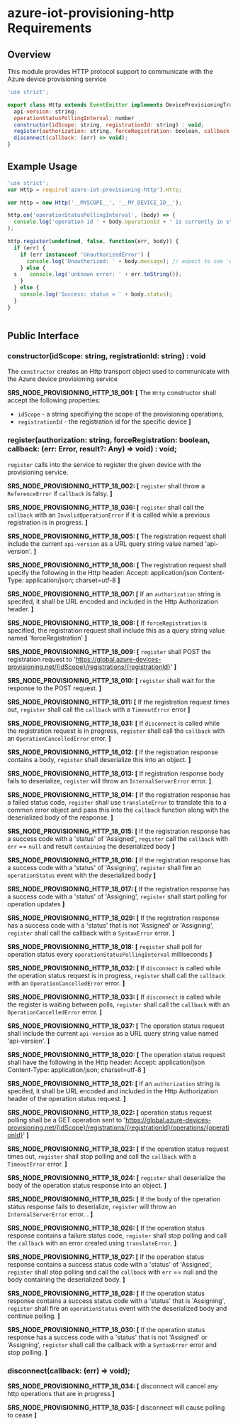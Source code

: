 # azure-iot-provisioning-http Requirements

## Overview
This module provides HTTP protocol support to communicate with the Azure device provisioning service

```js
'use strict';

export class Http extends EventEmitter implements DeviceProvisioningTransport {
  api-version: string;
  operationStatusPollingInterval: number
  constructor(idScope: string, registrationId: string) : void;
  register(authorization: string, forceRegistration: boolean, callback: (err: Error, result?: Any) => void) : void;
  disconnect(callback: (err) => void);
}
```

## Example Usage
```js
'use strict';
var Http = require('azure-iot-provisioning-http').Http;

var http = new Http('__MYSCOPE__', '__MY_DEVICE_ID__');

http.on('operationStatusPollingInterval', (body) => {
  console.log('operation id ' + body.operationId + ' is currently in state ' + body.state);
);

http.register(undefined, false, function(err, body)) {
  if (err) {
    if (err instanceof 'UnauthorizedError') {
      console.log('Unauthorized: ' + body.message); // expect to see 'Authorization required, resend request using supplied key'
    } else {
  s    console.log('unknown error: ' + err.toString());
    }
  } else {
    console.log('Success: status = ' + body.status);
  }
}



```

## Public Interface

### constructor(idScope: string, registrationId: string) : void
The `constructor` creates an Http transport object used to communicate with the Azure device provisioning service

**SRS_NODE_PROVISIONING_HTTP_18_001: [** The `Http` constructor shall accept the following properties:
- `idScope` - a string specifiying the scope of the provisioning operations,
- `registrationId` - the registration id for the specific device **]**


### register(authorization: string, forceRegistration: boolean, callback: (err: Error, result?: Any) => void) : void;
`register` calls into the service to register the given device with the provisioning service.

**SRS_NODE_PROVISIONING_HTTP_18_002: [** `register` shall throw a `ReferenceError` if `callback` is falsy. **]**

**SRS_NODE_PROVISIONING_HTTP_18_036: [** `register` shall call the `callback` with an `InvalidOperationError` if it is called while a previous registration is in progress. **]**


**SRS_NODE_PROVISIONING_HTTP_18_005: [** The registration request shall include the current `api-version` as a URL query string value named 'api-version'. **]**

**SRS_NODE_PROVISIONING_HTTP_18_006: [** The registration request shall specify the following in the Http header:
  Accept: application/json
  Content-Type: application/json; charset=utf-8 **]**

**SRS_NODE_PROVISIONING_HTTP_18_007: [** If an `authorization` string is specifed, it shall be URL encoded and included in the Http Authorization header. **]**

**SRS_NODE_PROVISIONING_HTTP_18_008: [** If `forceRegistration` is specified, the registration request shall include this as a query string value named 'forceRegistration' **]**

**SRS_NODE_PROVISIONING_HTTP_18_009: [** `register` shall POST the registration request to 'https://global.azure-devices-provisioning.net/{idScope}/registrations/{registrationId}' **]**

**SRS_NODE_PROVISIONING_HTTP_18_010: [** `register` shall wait for the response to the POST request. **]**

**SRS_NODE_PROVISIONING_HTTP_18_011: [** If the registration request times out, `register` shall call the `callback` with a `TimeoutError` error **]**

**SRS_NODE_PROVISIONING_HTTP_18_031: [** If `disconnect` is called while the registration request is in progress, `register` shall call the `callback` with an `OperationCancelledError` error. **]**

**SRS_NODE_PROVISIONING_HTTP_18_012: [** If the registration response contains a body, `register` shall deserialize this into an object. **]**

**SRS_NODE_PROVISIONING_HTTP_18_013: [** If registration response body fails to deserialize, `register` will throw an `InternalServerError` error. **]**

**SRS_NODE_PROVISIONING_HTTP_18_014: [** If the registration response has a failed status code, `register` shall use `translateError` to translate this to a common error object and pass this into the `callback` function along with the deserialized body of the response. **]**

**SRS_NODE_PROVISIONING_HTTP_18_015: [** If the registration response has a success code with a 'status' of 'Assigned', `register` call the `callback` with `err` == `null` and result `containing` the deserialized body **]**

**SRS_NODE_PROVISIONING_HTTP_18_016: [** If the registration response has a success code with a 'status' of 'Assigning', `register` shall fire an `operationStatus` event with the deserialized body **]**

**SRS_NODE_PROVISIONING_HTTP_18_017: [** If the registration response has a success code with a 'status' of 'Assigning', `register` shall start polling for operation updates **]**

**SRS_NODE_PROVISIONING_HTTP_18_029: [** If the registration response has a success code with a 'status' that is not 'Assigned' or  'Assigning', `register` shall call the callback with a `SyntaxError` error. **]**

**SRS_NODE_PROVISIONING_HTTP_18_018: [** `register` shall poll for operation status every `operationStatusPollingInterval` milliseconds **]**

**SRS_NODE_PROVISIONING_HTTP_18_032: [** If `disconnect` is called while the operation status request is in progress, `register` shall call the `callback` with an `OperationCancelledError` error. **]**

**SRS_NODE_PROVISIONING_HTTP_18_033: [** If `disconnect` is called while the register is waiting between polls, `register` shall call the `callback` with an `OperationCancelledError` error. **]**

**SRS_NODE_PROVISIONING_HTTP_18_037: [** The operation status request shall include the current `api-version` as a URL query string value named 'api-version'. **]**

**SRS_NODE_PROVISIONING_HTTP_18_020: [** The operation status request shall have the following in the Http header:
  Accept: application/json
  Content-Type: application/json; charset=utf-8 **]**

**SRS_NODE_PROVISIONING_HTTP_18_021: [** If an `authorization` string is specifed, it shall be URL encoded and included in the Http Authorization header of the operation status request. **]**

**SRS_NODE_PROVISIONING_HTTP_18_022: [** operation status request polling shall be a GET operation sent to 'https://global.azure-devices-provisioning.net/{idScope}/registrations/{registrationId}/operations/{operationId}' **]**

**SRS_NODE_PROVISIONING_HTTP_18_023: [** If the operation status request times out, `register` shall stop polling and call the `callback` with a `TimeoutError` error. **]**

**SRS_NODE_PROVISIONING_HTTP_18_024: [** `register` shall deserialize the body of the operation status response into an object. **]**

**SRS_NODE_PROVISIONING_HTTP_18_025: [** If the body of the operation status response fails to deserialize, `register` will throw an `InternalServerError` error. . **]**

**SRS_NODE_PROVISIONING_HTTP_18_026: [** If the operation status response contains a failure status code, `register` shall stop polling and call the `callback` with an error created using `translateError`. **]**

**SRS_NODE_PROVISIONING_HTTP_18_027: [** If the operation status response contains a success status code with a 'status' of 'Assigned', `register` shall stop polling and call the `callback` with `err` == null and the body containing the deserialized body. **]**

**SRS_NODE_PROVISIONING_HTTP_18_028: [** If the operation status response contains a success status code with a 'status' that is 'Assigning', `register` shall fire an `operationStatus` event with the deserialized body and continue polling. **]**

**SRS_NODE_PROVISIONING_HTTP_18_030: [** If the operation status response has a success code with a 'status' that is not 'Assigned' or  'Assigning', `register` shall call the callback with a `SyntaxError` error and stop polling. **]**


### disconnect(callback: (err) => void);

**SRS_NODE_PROVISIONING_HTTP_18_034: [** disconnect will cancel any http operations that are in progress **]**

**SRS_NODE_PROVISIONING_HTTP_18_035: [** disconnect will cause polling to cease **]**

